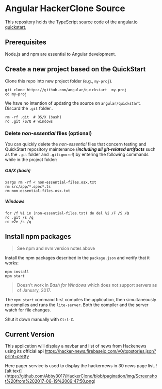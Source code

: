 # Angular HackerClone Source

This repository holds the TypeScript source code of the [angular.io quickstart](https://angular.io/docs/ts/latest/quickstart.html),

## Prerequisites

Node.js and npm are essential to Angular development. 
    
## Create a new project based on the QuickStart

Clone this repo into new project folder (e.g., `my-proj`).
```shell
git clone https://github.com/angular/quickstart  my-proj
cd my-proj
```

We have no intention of updating the source on `angular/quickstart`.
Discard the `.git` folder..
```shell
rm -rf .git  # OS/X (bash)
rd .git /S/Q # windows
```
### Delete _non-essential_ files (optional)

You can quickly delete the _non-essential_ files that concern testing and QuickStart repository maintenance
(***including all git-related artifacts*** such as the `.git` folder and `.gitignore`!)
by entering the following commands while in the project folder:

##### OS/X (bash)
```shell
xargs rm -rf < non-essential-files.osx.txt
rm src/app/*.spec*.ts
rm non-essential-files.osx.txt
```

##### Windows
```shell
for /f %i in (non-essential-files.txt) do del %i /F /S /Q
rd .git /s /q
rd e2e /s /q
```

## Install npm packages

> See npm and nvm version notes above

Install the npm packages described in the `package.json` and verify that it works:

```shell
npm install
npm start
```

>Doesn't work in _Bash for Windows_ which does not support servers as of January, 2017.

The `npm start` command first compiles the application, 
then simultaneously re-compiles and runs the `lite-server`.
Both the compiler and the server watch for file changes.

Shut it down manually with `Ctrl-C`.


## Current Version
This application will display a navbar and list of news from Hackenews using its official api 
https://hacker-news.firebaseio.com/v0/topstories.json?print=pretty 

Here pager service is used to display the hackernews in 30 news page list.
![alt text] (https://github.com/Abby3017/HackerClone/blob/pagination/img/Screenshot%20from%202017-06-19%2009:47:50.png)
